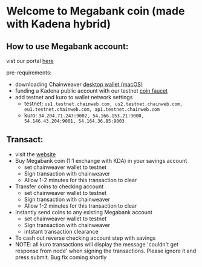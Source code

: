 # Welcome to Megabank coin (made with Kadena hybrid)

## How to use Megabank account:
vist our portal [here](http://hybrid.chainweb.com/)

pre-requirements:
  - downloading Chainweaver [desktop wallet (macOS)](http://builds.s3.amazonaws.com/Kadena+Chainweaver.1.1.2-2020-02-27.dmg)
  - funding a Kadena public account with our testnet [coin faucet](https://faucet.testnet.chainweb.com/)
  - add testnet and kuro to wallet network settings
    - testnet: `us1.testnet.chainweb.com, us2.testnet.chainweb.com, eu1.testnet.chainweb.com, ap1.testnet.chainweb.com`
    - kuro: `34.204.71.247:9002, 54.166.153.21:9000, 54.146.43.204:9001, 54.164.36.85:9003`

## Transact:
  - visit the [website](http://hybrid.chainweb.com/)
  - Buy Megabank coin (1:1 exchange with KDA) in your savings account
    - set chainweaver wallet to testnet
    - Sign transaction with chainweaver
    - Allow 1-2 minutes for this transaction to clear
  - Transfer coins to checking account
    - set chainweaver wallet to testnet
    - Sign transaction with chainweaver
    - Allow 1-2 minutes for this transaction to clear
  - Instantly send coins to any existing Megabank account
    - set chainweaver wallet to testnet
    - Sign transaction with chainweaver
    - intstant transaction clearance
  - To cash out reverse checking account step with savings
  - NOTE: all kuro transactions will display the message 'couldn't get response from node' when signing the transactions. Please ignore it and press submit. Bug fix coming shortly
